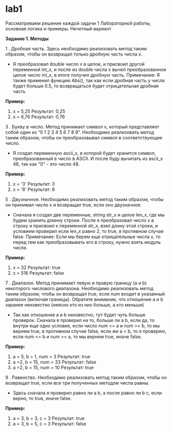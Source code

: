 # lab1

Рассматриваем решение каждой задачи 1 Лабораторной работы, основная логика и примеры.
Нечетный вариант 

**Задание 1. Методы**

1 . Дробная часть. Здесь необходимо реализовать метод таким образом, чтобы он возвращал только дробную часть числа х.
- Я преобразовал double число x в целое, и присвоил другой переменной int_x, и после из double числа x вычел преобразованное целое число int_x, в итоге получил дробную часть.
Примечание: Я также применил функцию Abs(), так как если дробная часть у числа будет больше 0.5, то возвращаться будет отрицательная дробная часть

**Пример:**
1. x = 5,25
Результат: 0,25
2. x = 6,76
Результат: 0,76


3 . Букву в число. Метод принимает символ х, который представляет собой один из “0 1 2 3 4 5 6 7 8 9”. Необходимо реализовать метод таким образом, чтобы он преобразовывал символ в соответствующее число.
- Я создал переменную ascii_x, в которой будет хранится символ, преобразованный в число в ASCII. И после буду вычитать из ascii_x 48, так как "0" - это число 48.

**Пример:**
1. x = '3'
Результат: 3
2. x = '8'
Результат: 8


5 . Двузначное. Необходимо реализовать метод таким образом, чтобы он принимал число x и возвращал true, если оно двузначное.
- Сначала я создал две переменные, string str_x и целое len_x, где мы будем хранить длинну строки. После я преобразовал число x в строку и присвоил к переменной str_x, взял длину этой строки, и условием проверил
если len_x равно 2, то true, в противном случае false.
Примечание: Если мы берем еще отрицательные числа x, то перед тем как преобразовывать его в строку, нужно взять модуль числа. 

**Пример:**
1. x = 32
Результат: true
2. x = 516
Результат: false


7 . Диапазон. Метод принимает левую и правую границу (a и b) некоторого числового диапазона. Необходимо реализовать метод таким образом, чтобы он возвращал true, если num входит в указанный диапазон (включая границы). Обратите внимание, что отношение a и b заранее неизвестно (неясно кто из них больше, а кто меньше)
- Так как отношение a и b неизвестно, тут будет чуть больше проверок. Сначала я проверил на то, больше ли a b, если да, то внутри еще одно условие, если число num <= a и num >= b, то мы вернем true, в противном случае
false, если же a < b, то я проверяю, если num <= b и num >= a, то мы вернем true, иначе false.

**Пример:**
1. a = 5, b = 1, num = 3
Результат: true
2. a =2, b = 15, num = 33
Результат: false
3. a =2, b = 15, num = 10
Результат: true


9 . Равенство. Необходимо реализовать метод таким образом, чтобы он возвращал true, если все три полученных методом числа равны.
- Здесь сначала я проверил равно ли a b, а после равно ли b c, если верно, то true, иначе false.

**Пример:**
1. a = 3, b = 3, c = 3
Результат: true
2. a = 3, b = 5, c = 3
Результат: false








